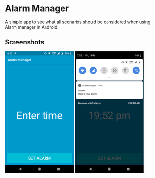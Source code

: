 # Alarm Manager

A simple app to see what all scenarios should be considered when using Alarm manager in Android.

## Screenshots

<img width="45%" src="screenshots/Screenshot.png" />
<img width="45%" src="screenshots/Screenshot2.png" />
